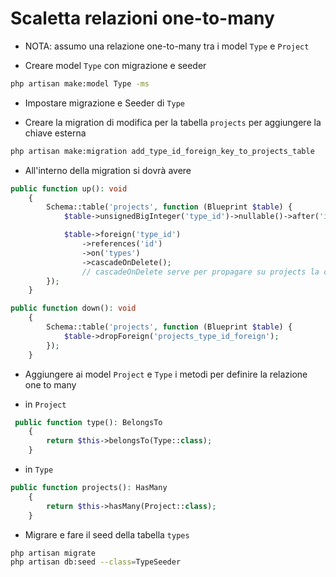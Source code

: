 # Scaletta relazioni one-to-many

- NOTA: assumo una relazione one-to-many tra i model `Type` e `Project`

- Creare model `Type` con migrazione e seeder
```bash
php artisan make:model Type -ms
```

- Impostare migrazione e Seeder di `Type`

- Creare la migration di modifica per la tabella `projects` per aggiungere la chiave esterna
```bash
php artisan make:migration add_type_id_foreign_key_to_projects_table
```

- All'interno della migration si dovrà avere
```php
public function up(): void
    {
        Schema::table('projects', function (Blueprint $table) {
            $table->unsignedBigInteger('type_id')->nullable()->after('id');

            $table->foreign('type_id')
                ->references('id')
                ->on('types')
                ->cascadeOnDelete();
                // cascadeOnDelete serve per propagare su projects la cancellazione di un type??
        });
    }

public function down(): void
    {
        Schema::table('projects', function (Blueprint $table) {
            $table->dropForeign('projects_type_id_foreign');
        });
    }
```

- Aggiungere ai model `Project` e `Type` i metodi per definire la relazione one to many

- in `Project`
```php
 public function type(): BelongsTo
    {
        return $this->belongsTo(Type::class);
    }

```

- in `Type`
```php
public function projects(): HasMany
    {
        return $this->hasMany(Project::class);
    }
```

- Migrare e fare il seed della tabella `types`
```bash
php artisan migrate
php artisan db:seed --class=TypeSeeder
```